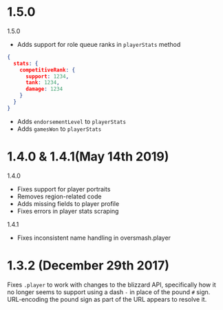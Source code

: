 # 1.5.0

1.5.0

- Adds support for role queue ranks in `playerStats` method

```json
{
  stats: {
    competitiveRank: {
      support: 1234,
      tank: 1234,
      damage: 1234
    }
  }
}
```

- Adds `endorsementLevel` to `playerStats`
- Adds `gamesWon` to `playerStats`

# 1.4.0 & 1.4.1(May 14th 2019)

1.4.0

- Fixes support for player portraits
- Removes region-related code
- Adds missing fields to player profile
- Fixes errors in player stats scraping

1.4.1

- Fixes inconsistent name handling in oversmash.player

# 1.3.2 (December 29th 2017)

Fixes `.player` to work with changes to the blizzard API, specifically how it no longer
seems to support using a dash `-` in place of the pound `#` sign. URL-encoding the pound
sign as part of the URL appears to resolve it.
